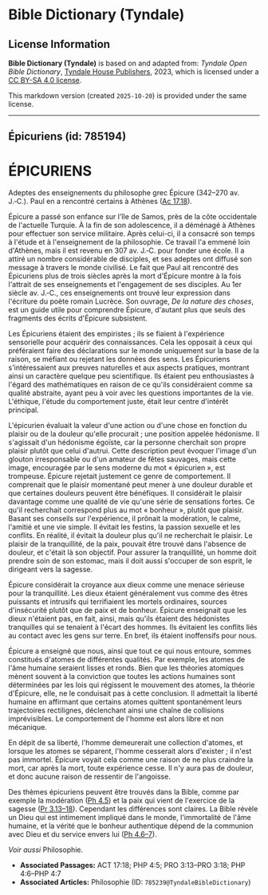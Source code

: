# Bible Dictionary (Tyndale)

## License Information

**Bible Dictionary (Tyndale)** is based on and adapted from: _Tyndale Open Bible Dictionary_, [Tyndale House Publishers](https://tyndaleopenresources.com/), 2023, which is licensed under a [CC BY-SA 4.0 license](https://creativecommons.org/licenses/by-sa/4.0/legalcode.en).

This markdown version (created `2025-10-20`) is provided under the same license.



--------------------------------

## Épicuriens (id: 785194)

ÉPICURIENS
==========

Adeptes des enseignements du philosophe grec Épicure (342–270 av. J.‑C.). Paul en a rencontré certains à Athènes ([Ac 17\.18](https://ref.ly/Acts17:18)).

Épicure a passé son enfance sur l'île de Samos, près de la côte occidentale de l'actuelle Turquie. À la fin de son adolescence, il a déménagé à Athènes pour effectuer son service militaire. Après celui\-ci, il a consacré son temps à l'étude et à l'enseignement de la philosophie. Ce travail l'a emmené loin d'Athènes, mais il est revenu en 307 av. J.‑C. pour fonder une école. Il a attiré un nombre considérable de disciples, et ses adeptes ont diffusé son message à travers le monde civilisé. Le fait que Paul ait rencontré des Épicuriens plus de trois siècles après la mort d'Épicure montre à la fois l'attrait de ses enseignements et l'engagement de ses disciples. Au 1er siècle av. J.‑C., ces enseignements ont trouvé leur expression dans l'écriture du poète romain Lucrèce. Son ouvrage, *De la nature des choses*, est un guide utile pour comprendre Épicure, d'autant plus que seuls des fragments des écrits d'Épicure subsistent.

Les Épicuriens étaient des empiristes ; ils se fiaient à l'expérience sensorielle pour acquérir des connaissances. Cela les opposait à ceux qui préféraient faire des déclarations sur le monde uniquement sur la base de la raison, se méfiant ou rejetant les données des sens. Les Épicuriens s'intéressaient aux preuves naturelles et aux aspects pratiques, montrant ainsi un caractère quelque peu scientifique. Ils étaient peu enthousiastes à l'égard des mathématiques en raison de ce qu'ils considéraient comme sa qualité abstraite, ayant peu à voir avec les questions importantes de la vie. L'éthique, l'étude du comportement juste, était leur centre d'intérêt principal.

L'épicurien évaluait la valeur d'une action ou d'une chose en fonction du plaisir ou de la douleur qu'elle procurait ; une position appelée hédonisme. Il s'agissait d'un hédonisme égoïste, car la personne cherchait son propre plaisir plutôt que celui d'autrui. Cette description peut évoquer l'image d'un glouton irresponsable ou d'un amateur de fêtes sauvages, mais cette image, encouragée par le sens moderne du mot « épicurien », est trompeuse. Épicure rejetait justement ce genre de comportement. Il comprenait que le plaisir momentané peut mener à une douleur durable et que certaines douleurs peuvent être bénéfiques. Il considérait le plaisir davantage comme une qualité de vie qu'une série de sensations fortes. Ce qu'il recherchait correspond plus au mot « bonheur », plutôt que plaisir. Basant ses conseils sur l'expérience, il prônait la modération, le calme, l'amitié et une vie simple. Il évitait les festins, la passion sexuelle et les conflits. En réalité, il évitait la douleur plus qu'il ne recherchait le plaisir. Le plaisir de la tranquillité, de la paix, pouvait être trouvé dans l'absence de douleur, et c'était là son objectif. Pour assurer la tranquillité, un homme doit prendre soin de son estomac, mais il doit aussi s'occuper de son esprit, le dirigeant vers la sagesse.

Épicure considérait la croyance aux dieux comme une menace sérieuse pour la tranquillité. Les dieux étaient généralement vus comme des êtres puissants et intrusifs qui terrifiaient les mortels ordinaires, sources d'insécurité plutôt que de paix et de bonheur. Épicure enseignait que les dieux n'étaient pas, en fait, ainsi, mais qu'ils étaient des hédonistes tranquilles qui se tenaient à l'écart des hommes. Ils évitaient les conflits liés au contact avec les gens sur terre. En bref, ils étaient inoffensifs pour nous.

Épicure a enseigné que nous, ainsi que tout ce qui nous entoure, sommes constitués d'atomes de différentes qualités. Par exemple, les atomes de l'âme humaine seraient lisses et ronds. Bien que les théories atomiques mènent souvent à la conviction que toutes les actions humaines sont déterminées par les lois qui régissent le mouvement des atomes, la théorie d'Épicure, elle, ne le conduisait pas à cette conclusion. Il admettait la liberté humaine en affirmant que certains atomes quittent spontanément leurs trajectoires rectilignes, déclenchant ainsi une chaîne de collisions imprévisibles. Le comportement de l'homme est alors libre et non mécanique.

En dépit de sa liberté, l'homme demeurerait une collection d'atomes, et lorsque les atomes se séparent, l'homme cesserait alors d'exister ; il n'est pas immortel. Épicure voyait cela comme une raison de ne plus craindre la mort, car après la mort, toute expérience cesse. Il n'y aura pas de douleur, et donc aucune raison de ressentir de l'angoisse.

Des thèmes épicuriens peuvent être trouvés dans la Bible, comme par exemple la modération ([Ph 4\.5](https://ref.ly/Phil4:5)) et la paix qui vient de l'exercice de la sagesse ([Pr 3\.13–18](https://ref.ly/Prov3:13-Prov3:18)). Cependant les différences sont claires. La Bible révèle un Dieu qui est intimement impliqué dans le monde, l'immortalité de l'âme humaine, et la vérité que le bonheur authentique dépend de la communion avec Dieu et du service envers lui ([Ph 4\.6–7](https://ref.ly/Phil4:6-Phil4:7)).

*Voir aussi* Philosophie.

* **Associated Passages:** ACT 17:18; PHP 4:5; PRO 3:13–PRO 3:18; PHP 4:6–PHP 4:7
* **Associated Articles:** Philosophie (ID: `785239@TyndaleBibleDictionary`)

